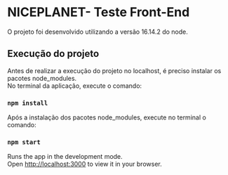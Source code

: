 # NICEPLANET- Teste Front-End

O projeto foi desenvolvido utilizando a versão 16.14.2 do node.

## Execução do projeto

Antes de realizar a execução do projeto no localhost, é preciso instalar os pacotes node_modules.\
No terminal da aplicação, execute o comando:

### `npm install`

Após a instalação dos pacotes node_modules, execute no terminal o comando:

### `npm start`

Runs the app in the development mode.\
Open [http://localhost:3000](http://localhost:3000) to view it in your browser.
